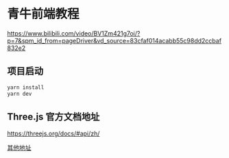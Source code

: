 # 青牛前端教程
https://www.bilibili.com/video/BV1Zm421g7oi/?p=7&spm_id_from=pageDriver&vd_source=83cfaf014acabb55c98dd2ccbaf832e2

## 项目启动

```bash
yarn install
yarn dev
```

## Three.js 官方文档地址

https://threejs.org/docs/#api/zh/

[其他地址](http://www.yanhuangxueyuan.com/threejs/docs/index.html#api/zh/)